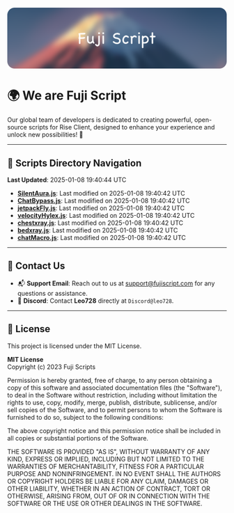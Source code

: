 ![Banner](.github/b.webp)

# 🌍 **We are Fuji Script**

Our global team of developers is dedicated to creating powerful, open-source scripts for Rise Client, designed to enhance your experience and unlock new possibilities! 🌟

---
<!-- SCRIPTS_NAVIGATION_START -->
## 📂 **Scripts Directory Navigation**

**Last Updated**: 2025-01-08 19:40:44 UTC

- **[SilentAura.js](scripts/SilentAura.js)**: Last modified on 2025-01-08 19:40:42 UTC
- **[ChatBypass.js](scripts/ChatBypass.js)**: Last modified on 2025-01-08 19:40:42 UTC
- **[jetpackFly.js](scripts/jetpackFly.js)**: Last modified on 2025-01-08 19:40:42 UTC
- **[velocityHylex.js](scripts/velocityHylex.js)**: Last modified on 2025-01-08 19:40:42 UTC
- **[chestxray.js](scripts/chestxray.js)**: Last modified on 2025-01-08 19:40:42 UTC
- **[bedxray.js](scripts/bedxray.js)**: Last modified on 2025-01-08 19:40:42 UTC
- **[chatMacro.js](scripts/chatMacro.js)**: Last modified on 2025-01-08 19:40:42 UTC

<!-- SCRIPTS_NAVIGATION_END -->

---

## 💬 **Contact Us**  
- 📬 **Support Email**: Reach out to us at [support@fujiscript.com](mailto:support@fujiscript.com) for any questions or assistance.  
- 💬 **Discord**: Contact **Leo728** directly at `Discord@leo728`.

---

## 📜 **License**

This project is licensed under the MIT License.  

**MIT License**  
Copyright (c) 2023 Fuji Scripts  

Permission is hereby granted, free of charge, to any person obtaining a copy of this software and associated documentation files (the "Software"), to deal in the Software without restriction, including without limitation the rights to use, copy, modify, merge, publish, distribute, sublicense, and/or sell copies of the Software, and to permit persons to whom the Software is furnished to do so, subject to the following conditions:  

The above copyright notice and this permission notice shall be included in all copies or substantial portions of the Software.  

THE SOFTWARE IS PROVIDED "AS IS", WITHOUT WARRANTY OF ANY KIND, EXPRESS OR IMPLIED, INCLUDING BUT NOT LIMITED TO THE WARRANTIES OF MERCHANTABILITY, FITNESS FOR A PARTICULAR PURPOSE AND NONINFRINGEMENT. IN NO EVENT SHALL THE AUTHORS OR COPYRIGHT HOLDERS BE LIABLE FOR ANY CLAIM, DAMAGES OR OTHER LIABILITY, WHETHER IN AN ACTION OF CONTRACT, TORT OR OTHERWISE, ARISING FROM, OUT OF OR IN CONNECTION WITH THE SOFTWARE OR THE USE OR OTHER DEALINGS IN THE SOFTWARE.  
